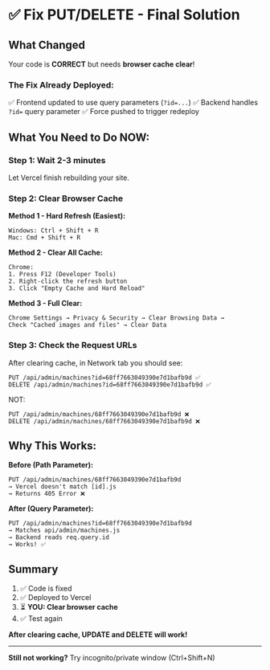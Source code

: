 # ✅ Fix PUT/DELETE - Final Solution

## What Changed

Your code is **CORRECT** but needs **browser cache clear**!

### The Fix Already Deployed:
✅ Frontend updated to use query parameters (`?id=...`)
✅ Backend handles `?id=` query parameter
✅ Force pushed to trigger redeploy

## What You Need to Do NOW:

### Step 1: Wait 2-3 minutes
Let Vercel finish rebuilding your site.

### Step 2: Clear Browser Cache

**Method 1 - Hard Refresh (Easiest):**
```
Windows: Ctrl + Shift + R
Mac: Cmd + Shift + R
```

**Method 2 - Clear All Cache:**
```
Chrome:
1. Press F12 (Developer Tools)
2. Right-click the refresh button
3. Click "Empty Cache and Hard Reload"
```

**Method 3 - Full Clear:**
```
Chrome Settings → Privacy & Security → Clear Browsing Data → 
Check "Cached images and files" → Clear Data
```

### Step 3: Check the Request URLs

After clearing cache, in Network tab you should see:
```
PUT /api/admin/machines?id=68ff7663049390e7d1bafb9d ✅
DELETE /api/admin/machines?id=68ff7663049390e7d1bafb9d ✅
```

NOT:
```
PUT /api/admin/machines/68ff7663049390e7d1bafb9d ❌
DELETE /api/admin/machines/68ff7663049390e7d1bafb9d ❌
```

## Why This Works:

**Before (Path Parameter):**
```
PUT /api/admin/machines/68ff7663049390e7d1bafb9d
→ Vercel doesn't match [id].js
→ Returns 405 Error ❌
```

**After (Query Parameter):**
```
PUT /api/admin/machines?id=68ff7663049390e7d1bafb9d
→ Matches api/admin/machines.js
→ Backend reads req.query.id
→ Works! ✅
```

## Summary

1. ✅ Code is fixed
2. ✅ Deployed to Vercel
3. ⏳ **YOU: Clear browser cache**
4. ✅ Test again

**After clearing cache, UPDATE and DELETE will work!**

---

**Still not working?**
Try incognito/private window (Ctrl+Shift+N)

